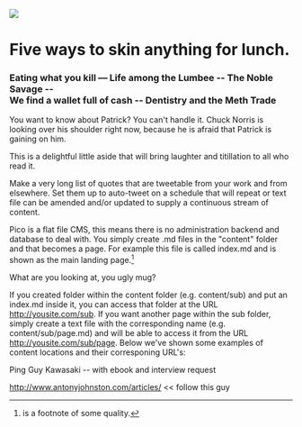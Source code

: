 


![](http://upload.wikimedia.org/wikipedia/commons/c/cc/Dunstaffnage_Castle.jpg)

# Five ways to skin anything for lunch.
### Eating what you kill –– Life among the Lumbee -- The Noble Savage -- <br> We find a wallet full of cash -- Dentistry and the Meth Trade
You want to know about Patrick? You can't handle it. Chuck Norris is looking over his shoulder right now, because he is afraid that Patrick is gaining on him. 

<div class="aside right clear">This is a delightful little aside that will bring laughter and titillation to all who read it.</div>

Make a very long list of quotes that are tweetable from your work and from elsewhere. Set them up to auto-tweet on a schedule that will repeat or text file can be amended and/or updated to supply a continuous stream of content. 

Pico is a flat file CMS, this means there is no administration backend and database to deal with. You simply create .md files in the "content" folder and that becomes a page. For example this file is called index.md and is shown as the main landing page.[^this]

<div class="aside left clear">What are you looking at, you ugly mug?</div>

If you created folder within the content folder (e.g. content/sub) and put an index.md inside it, you can access that folder at the URL http://yousite.com/sub. If you want another page within the sub folder, simply create a text file with the corresponding name (e.g. content/sub/page.md) and will be able to access it from the URL http://yousite.com/sub/page. Below we've shown some examples of content locations and their corresponing URL's:
    

Ping Guy Kawasaki -- with ebook and interview request

http://www.antonyjohnston.com/articles/ << follow this guy

[^this]: is a footnote of some quality.